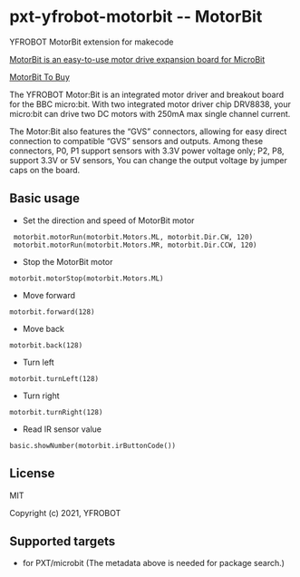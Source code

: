 # pxt-yfrobot-motorbit -- MotorBit
YFROBOT MotorBit extension for makecode

[MotorBit is an easy-to-use motor drive expansion board for MicroBit](http://www.yfrobot.com.cn/wiki/index.php?title=Motor:Bit)

[MotorBit To Buy](https://item.taobao.com/item.htm?id=620974170340)

The YFROBOT Motor:Bit is an integrated motor driver and breakout board for the BBC micro:bit. With two integrated motor driver chip DRV8838, your micro:bit can drive two DC motors with 250mA max single channel current.

The Motor:Bit also features the “GVS” connectors, allowing for easy direct connection to compatible “GVS” sensors and outputs. Among these connectors, P0, P1 support sensors with 3.3V power voltage only; P2, P8, support 3.3V or 5V sensors, You can change the output voltage by jumper caps on the board.

## Basic usage

* Set the direction and speed of MotorBit motor

```blocks
 motorbit.motorRun(motorbit.Motors.ML, motorbit.Dir.CW, 120)
 motorbit.motorRun(motorbit.Motors.MR, motorbit.Dir.CCW, 120)
```

* Stop the MotorBit motor 

```blocks
motorbit.motorStop(motorbit.Motors.ML)
```

* Move forward

```blocks
motorbit.forward(128)
```

* Move back

```blocks
motorbit.back(128)
```

* Turn left

```blocks
motorbit.turnLeft(128)
```

* Turn right

```blocks
motorbit.turnRight(128)
```

* Read IR sensor value

```blocks
basic.showNumber(motorbit.irButtonCode())
```


## License

MIT

Copyright (c) 2021, YFROBOT  


## Supported targets

* for PXT/microbit
  (The metadata above is needed for package search.)